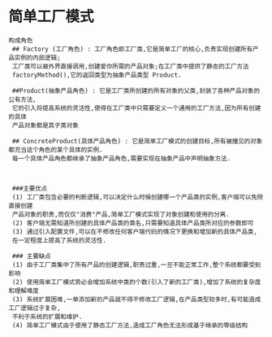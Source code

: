# 简单工厂模式
    构成角色
     ## Factory (工厂角色) : 工厂角色即工厂类,它是简单工厂的核心,负责实现创建所有产品实例的内部逻辑;
     工厂类可以被外界直接调用,创建爱你所需的产品对象;在工厂类中提供了静态的工厂方法
     factoryMethod(),它的返回类型为抽象产品类型 Product.

     ##Product(抽象产品角色) : 它是工厂类所创建的所有对象的父类,封装了各种产品对象的公有方法,
     它的引入将提高系统的灵活性,使得在工厂类中只需要定义一个通用的工厂方法,因为所有创建的具体
     产品对象都是其子类对象

     ## ConcreteProduct(具体产品角色) : 它是简单工厂模式的创建目标,所有被撞见的对象都充当这个角色的某个具体的实例.
     每一个具体产品角色都继承了抽象产品角色,需要实现在抽象产品中声明抽象方法.



     ###主要优点
     (1) 工厂类包含必要的判断逻辑,可以决定什么时候创建哪一个产品类的实例,客户端可以免除直接创建
     产品对象的职责,而仅仅"消费"产品,简单工厂模式实现了对象创建和使用的分离.
     (2) 客户端无需知道所创建的具体产品类的类名,只需要知道具体产品类所对应的参数即可
     (3) 通过引入配置文件,可以在不修改任何客户端代码的情况下更换和增加新的具体产品类,
     在一定程度上提高了系统的灵活性.
     
     ### 主要缺点
     (1) 由于工厂类集中了所有产品的创建逻辑,职责过重,一旦不能正常工作,整个系统都要受到影响
     (2) 使用简单工厂模式势必会增加系统中类的个数(引入了新的工厂类),增加了系统的复杂度和理解难度
     (3) 系统扩展困难,一单添加新的产品就不得不修改工厂逻辑,在产品类型较多时,有可能造成工厂逻辑过于复杂,
     不利于系统的扩展和维护.
     (4) 简单工厂模式由于使用了静态工厂方法,造成工厂角色无法形成基于继承的等级结构
     
